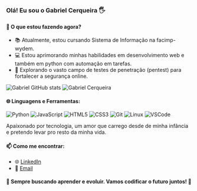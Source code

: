 ### Olá! Eu sou o Gabriel Cerqueira 🖐️
#### 🚀 O que estou fazendo agora?

- 📚 Atualmente, estou cursando Sistema de Informação na facimp-wydem.
- 💻 Estou aprimorando minhas habilidades em desenvolvimento web e também em python com automação em tarefas.
- 🔐 Explorando o vasto campo de testes de penetração (pentest) para fortalecer a segurança online.

![Gabriel GitHub stats](https://github-readme-stats.vercel.app/api?username=devgabrielcerqueira&show_icons=true&theme=radical)
![Gabriel Cerqueira](https://github-readme-stats.vercel.app/api/top-langs/?username=devgabrielcerqueira&theme=blue-green)

#### 🌐 Linguagens e Ferramentas:

![Python](https://img.shields.io/badge/-Python-3776AB?style=flat&logo=python&logoColor=white)
![JavaScript](https://img.shields.io/badge/-JavaScript-F7DF1E?style=flat&logo=javascript&logoColor=black)
![HTML5](https://img.shields.io/badge/-HTML5-E34F26?style=flat&logo=html5&logoColor=white)
![CSS3](https://img.shields.io/badge/-CSS3-1572B6?style=flat&logo=css3&logoColor=white)
![Git](https://img.shields.io/badge/-Git-F05032?style=flat&logo=git&logoColor=white)
![Linux](https://img.shields.io/badge/-Linux-FCC624?style=flat&logo=linux&logoColor=black)
![VSCode](https://img.shields.io/badge/-VSCode-007ACC?style=flat&logo=visual-studio-code&logoColor=white)

Apaixonado por tecnologia, um amor que carrego desde de minha infância e pretendo levar pro resto da minha vida. 

#### 📫 Como me encontrar:

- 🌐 [LinkedIn](link_do_linkedin)
- 📧 [Email](devgabrielcerqueira@gmail.com)

#### 🚀 Sempre buscando aprender e evoluir. Vamos codificar o futuro juntos! 🚀







